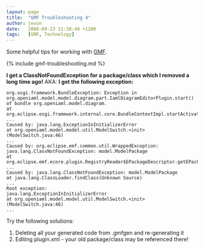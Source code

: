 ```yaml
---
layout: page
title:  "GMF Troubleshooting 4"
author: jevon
date:   2008-09-23 11:38:49 +1200
tags:   [GMF, Technology]
---
```


Some helpful tips for working with [GMF](gmf.md).

{% include gmf-troubleshooting.md %}

**I get a ClassNotFoundException for a package/class which I removed a long time ago!**
AKA:
**I get the following exception:**
```
org.osgi.framework.BundleException: Exception in org.openiaml.model.model.diagram.part.IamlDiagramEditorPlugin.start() of bundle org.openiaml.model.diagram.
at org.eclipse.osgi.framework.internal.core.BundleContextImpl.startActivator(BundleContextImpl.java:1018)
...
Caused by: java.lang.ExceptionInInitializerError
at org.openiaml.model.model.util.ModelSwitch.<init>(ModelSwitch.java:46)
...
Caused by: org.eclipse.emf.common.util.WrappedException: java.lang.ClassNotFoundException: model.ModelPackage
at org.eclipse.emf.ecore.plugin.RegistryReader$EPackageDescriptor.getEPackage(RegistryReader.java:215)
...
Caused by: java.lang.ClassNotFoundException: model.ModelPackage
at java.lang.ClassLoader.findClass(Unknown Source)
...
Root exception:
java.lang.ExceptionInInitializerError
at org.openiaml.model.model.util.ModelSwitch.<init>(ModelSwitch.java:46)
...
```

Try the following solutions:
1. Deleting all your generated code from .gmfgen and re-generating it
1. Editing plugin.xml - your old package/class may be referenced there!
